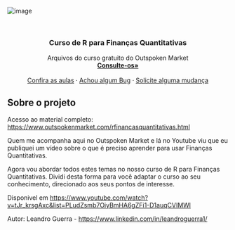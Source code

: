 <!-- PROJECT LOGO -->
![image](https://user-images.githubusercontent.com/4582415/102086388-4dc7a980-3e18-11eb-824c-ae3711834a7b.png)

<br />
<p align="center">
  <h3 align="center">Curso de R para Finanças Quantitativas</h3>

  <p align="center">
    Arquivos do curso gratuito do Outspoken Market
    <br />
    <a href="https://github.com/leandrowar/Intro-R-Financas-Quantitativas"><strong>Consulte-os»</strong></a>
    <br />
    <br />
    <a href="https://www.outspokenmarket.com/rfinancasquantitativas.html">Confira as aulas</a>
    ·
    <a href="https://github.com/leandrowar/Intro-R-Financas-Quantitativas/issues">Achou algum Bug</a>
    ·
    <a href="https://github.com/leandrowar/Intro-R-Financas-Quantitativas/issues">Solicite alguma mudança</a>
  </p>
</p>

<!-- ABOUT THE PROJECT -->
## Sobre o projeto

Acesso ao material completo:  https://www.outspokenmarket.com/rfinancasquantitativas.html

 Quem me acompanha aqui no Outspoken Market e lá no Youtube viu que eu publiquei um vídeo sobre o que é preciso  aprender  para usar  Finanças Quantitativas. 
 
 Agora vou abordar todos estes temas no nosso curso de R para Finanças Quantitativas. Dividi desta forma para você adaptar o curso ao seu conhecimento, direcionado aos seus pontos de interesse.

 Disponivel em https://www.youtube.com/watch?v=tJr_krsgAxc&list=PLudZsmb7OiyBmHA6gZFi1-D1auqCVIMWl
 
 Autor: Leandro Guerra - https://www.linkedin.com/in/leandroguerra1/ 
